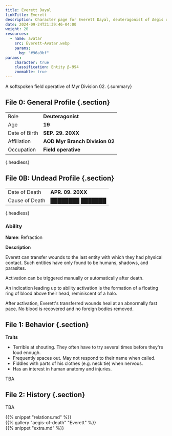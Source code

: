 ```yaml
---
title: Everett Dayal
linkTitle: Everett
description: Character page for Everett Dayal, deuteragonist of Aegis of Death.
date: 2024-09-24T21:39:46-04:00
weight: 20
resources:
  - name: avatar
    src: Everett-Avatar.webp
    params:
      bg: "#96a9bf"
params:
    character: true
    classification: Entity β-994
    zoomable: true
---
```


A softspoken field operative of Myr Division 02.
{.summary}

<!--more-->

<section class="info">

## File 0: General Profile {.section}

|               |                                |
| ------------- | ------------------------------ |
| Role          | **Deuteragonist**              |
| Age           | **19**                         |
| Date of Birth | **SEP. 29. 20XX**              |
| Affiliation   | **AOD Myr Branch Division 02** |
| Occupation    | **Field operative**            |
{.headless}

## File 0B: Undead Profile {.section}

|                |                                |
| -------------- | ------------------------------ |
| Date of Death  | **APR. 09. 20XX**              |
| Cause of Death | **████████ ███████**             |
{.headless}

### Ability

**Name**: Refraction

**Description**

Everett can transfer wounds to the last entity with which they had physical contact.
Such entities have only found to be humans, shadows, and parasites.

Activation can be triggered manually or automatically after death.

An indication leading up to ability activation is the formation of a floating
ring of blood above their head, reminiscent of a halo.

After activation, Everett's transferred wounds heal at an abnormally fast pace.
No blood is recovered and no foreign bodies removed.

<!--**Reported Words from The Herald**-->
<!---->
<!--████████████████████████████████████████-->
<!---->
<!--██████████████████████████████████████████████-->

</section>
<section class="personality">

## File 1: Behavior {.section}

**Traits**

- Terrible at shouting. They often have to try several times before they're loud enough.
- Frequently spaces out. May not respond to their name when called.
- Fiddles with parts of his clothes (e.g. neck tie) when nervous.
- Has an interest in human anatomy and injuries.

TBA

</section>
<section class="history">

## File 2: History {.section}

TBA

</section>
<section class="relations">
{{% snippet "relations.md" %}}
</section>
<section class="gallery">
{{% gallery "aegis-of-death" "Everett" %}}
</section>
<section class="extra">
{{% snippet "extra.md" %}}
</section>

